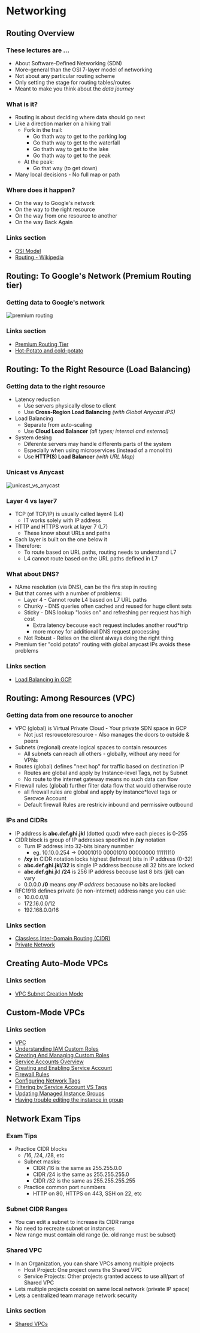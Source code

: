 # Networking
## Routing Overview
### These lectures are ...
* About Software-Defined Networking (SDN)
* More-general than the OSI 7-layer model of networking
* Not about any particular routing scheme
* Only setting the stage for routing tables/routes
* Meant to make you think about the _data journey_

### What is it?
* Routing is about deciding where data should go next
* Like a direction marker on a hiking trail
  * Fork in the trail:
    * Go thath way to get to the parking log
    * Go thath way to get to the waterfall
    * Go thath way to get to the lake
    * Go thath way to get to the peak
  * At the peak:
    * Go that way (to get down)
* Many local decisions - No full map or path

### Where does it happen?
* On the way to Google's network
* On the way to the right resource
* On the way from one resource to another
* On the way Back Again

### Links section
- [OSI Model](https://www.webopedia.com/quick_ref/OSI_Layers.asp)
- [Routing - Wikipedia](https://en.wikipedia.org/wiki/Routing)

## Routing: To Google's Network (Premium Routing tier)
### Getting data to Google's network
![premium routing](img/premium_routing.png)

### Links section
- [Premium Routing Tier](https://cloud.google.com/blog/products/gcp/introducing-network-service-tiers-your-cloud-network-your-way)
- [Hot-Potato and cold-potato](https://en.wikipedia.org/wiki/Hot-potato_and_cold-potato_routing)

## Routing: To the Right Resource (Load Balancing)
### Getting data to the right resource
* Latency reduction
  * Use servers physically close to client
  * Use __Cross-Region Load Balancing__ _(with Global Anycast IPS)_
* Load Balancing
  * Separate from auto-scaling 
  * Use __Cloud Load Balancer__ _(all types; internal and external)_
* System desing
  * Diferente servers may handle differents parts of the system
  * Especially when using microservices (instead of a monolith)
  * Use __HTTP(S) Load Balancer__ _(with URL Map)_

### Unicast vs Anycast
![unicast_vs_anycast](img/unicast_vs_anycast.png)

### Layer 4 vs layer7
* TCP (of TCP/IP) is usually called layer4 (L4)
  * IT works solely with IP address
* HTTP and HTTPS work at layer 7 (L7)
  * These know about URLs and paths
* Each layer is built on the one below it
* Therefore:
  * To route based on URL paths, routing needs to understand L7
  * L4 cannot route based on the URL paths defined in L7

### What about DNS?
* NAme resolution (via DNS), can be the firs step in routing
*  But that comes with a number of problems:
   *  Layer 4 - Cannot route L4 based on L7 URL paths
   *  Chunky - DNS queries often cached and reused for huge client sets
   *  Sticky - DNS lookup "looks on" and refreshing per request has high cost
      *  Extra latency becouse each request includes another roud*trip
      *  more money for additional DNS request processing
   * Not Robust - Relies on the client always doing the right thing
* Premium tier "cold potato" routing with global anycast IPs avoids these problems

### Links section
- [Load Balancing in GCP](https://cloud.google.com/load-balancing/docs/load-balancing-overview)

## Routing: Among Resources (VPC)
### Getting data from one resource to anocher
* VPC (global) is Virtual Private Cloud - Your private SDN space in GCP
  * Not just resrouce*to*resource - Also manages the doors to outside & peers
* Subnets (regional) create logical spaces to contain resources
  * All subnets can reach all others - globally, without any need for VPNs
* Routes (global) defines "next hop" for traffic based on destination IP
  * Routes are global and apply by Instance-level Tags, not by Subnet
  * No route to the internet gateway means no such data can flow
* Firewall rules (global) further filter data flow that would otherwise route
  * all firewall rules are global and apply by instance*level tags or Sercvce Account
  * Default firewall Rules are restriciv inbound and permissive outbound

### IPs and CIDRs
* IP address is __abc.def.ghi.jkl__ (dotted quad) whre each pieces is 0-255
* CIDR block is group of IP addresses specified in __<IP>/xy__ notation
  * Turn IP address into 32-bits binary nunmber
    * eg. 10.10.0.254 -> 00001010 00001010 00000000 11111110
  * __/xy__ in CIDR notation locks highest (lefmost) bits in IP address (0-32)
  * __abc.def.ghi.jkl/32__ is single IP address becouse all 32 bits are locked
  * __abc.def.ghi__.jkl __/24__ is 256 IP address becouse last 8 bits (__jkl__) can vary
  * 0.0.0.0 __/0__ means _any IP address_ becaouse no bits are locked
* RFC1918 defines private (ie non-internet) address range you can use:
  * 10.0.0.0/8
  * 172.16.0.0/12
  * 192.168.0.0/16

### Links section
- [Classless Inter-Domain Routing (CIDR)](https://en.wikipedia.org/wiki/Classless_Inter-Domain_Routing)
- [Private Network](https://en.wikipedia.org/wiki/Private_network)

## Creating Auto-Mode VPCs
### Links section
- [VPC Subnet Creation Mode](https://cloud.google.com/vpc/docs/vpc#subnet-ranges)

## Custom-Mode VPCs
### Links section
- [VPC](https://cloud.google.com/vpc/docs/vpc)
- [Understanding IAM Custom Roles](https://cloud.google.com/iam/docs/understanding-custom-roles)
- [Creating And Managing Custom Roles](https://cloud.google.com/iam/docs/creating-custom-roles)
- [Service Accounts Overview](https://cloud.google.com/compute/docs/access/service-accounts)
- [Creating and Enabling Service Account](https://cloud.google.com/compute/docs/access/create-enable-service-accounts-for-instances)
- [Firewall Rules](https://cloud.google.com/vpc/docs/firewalls)
- [Configuring Network Tags](https://cloud.google.com/vpc/docs/add-remove-network-tags)
- [Filtering by Service Account VS Tags](https://cloud.google.com/vpc/docs/firewalls#service-accounts-vs-tags)
- [Updating Managed Instance Groups](https://cloud.google.com/compute/docs/instance-groups/rolling-out-updates-to-managed-instance-groups)
- [Having trouble editing the instance in group](https://acloud.guru/forums/gcp-certified-associate-cloud-engineer/discussion/-LX_K01iaNGvgD6ICp_p/cannot_edit_instance_in_group)

## Network Exam Tips
### Exam Tips
* Practice CIDR blocks
  * /16, /24, /28, etc
  * Subnet masks:
    * CIDR /16 is the same as 255.255.0.0
    * CIDR /24 is the same as 255.255.255.0
    * CIDR /32 is the same as 255.255.255.255
  * Practice common port nunmbers
    * HTTP on 80, HTTPS on 443, SSH on 22, etc

### Subnet CIDR Ranges
* You can edit a subnet to increase its CIDR range
* No need to recreate subnet or instances
* New range must contain old range (ie. old range must be subset)

### Shared VPC
* In an Organization, you can share VPCs among multiple projects
  * Host Project: One project owns the Shared VPC
  * Service Projects: Other projects granted access to use all/part of Shared VPC
* Lets multiple projects coexist on same local network (private IP space)
* Lets a centralized team manage network security

### Links section
- [Shared VPCs](https://cloud.google.com/vpc/docs/shared-vpc)